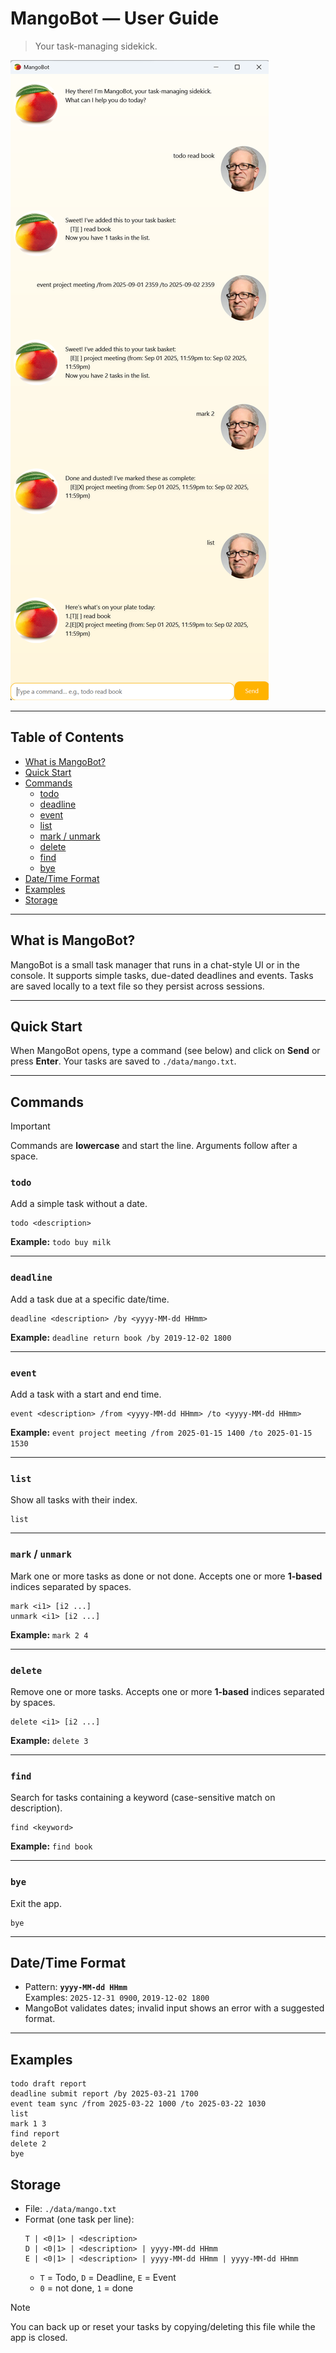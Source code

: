 # MangoBot — User Guide

> Your task-managing sidekick.

![MangoBot](./Ui.png "MangoBot")  

---

## Table of Contents
- [What is MangoBot?](#what-is-mangobot)
- [Quick Start](#quick-start)
- [Commands](#commands)
  - [todo](#todo)
  - [deadline](#deadline)
  - [event](#event)
  - [list](#list)
  - [mark / unmark](#mark--unmark)
  - [delete](#delete)
  - [find](#find)
  - [bye](#bye)
- [Date/Time Format](#datetime-format)
- [Examples](#examples)
- [Storage](#storage)

---

## What is MangoBot?

MangoBot is a small task manager that runs in a chat-style UI or in the console. It supports simple tasks, due-dated deadlines and events. Tasks are saved locally to a text file so they persist across sessions.

---

## Quick Start

When MangoBot opens, type a command (see below) and click on **Send** or press **Enter**. Your tasks are saved to `./data/mango.txt`.

---

## Commands

> [!IMPORTANT]
> Commands are **lowercase** and start the line. Arguments follow after a space.

### `todo`
Add a simple task without a date.
```
todo <description>
```
**Example:** `todo buy milk`

---

### `deadline`
Add a task due at a specific date/time.
```
deadline <description> /by <yyyy-MM-dd HHmm>
```
**Example:** `deadline return book /by 2019-12-02 1800`

---

### `event`
Add a task with a start and end time.
```
event <description> /from <yyyy-MM-dd HHmm> /to <yyyy-MM-dd HHmm>
```
**Example:** `event project meeting /from 2025-01-15 1400 /to 2025-01-15 1530`

---

### `list`
Show all tasks with their index.
```
list
```

---

### `mark` / `unmark`
Mark one or more tasks as done or not done. Accepts one or more **1-based** indices separated by spaces.
```
mark <i1> [i2 ...]
unmark <i1> [i2 ...]
```
**Example:** `mark 2 4`

---

### `delete`
Remove one or more tasks. Accepts one or more **1-based** indices separated by spaces.
```
delete <i1> [i2 ...]
```
**Example:** `delete 3`

---

### `find`
Search for tasks containing a keyword (case-sensitive match on description).
```
find <keyword>
```
**Example:** `find book`

---

### `bye`
Exit the app.
```
bye
```

---

## Date/Time Format

- Pattern: **`yyyy-MM-dd HHmm`**  
  Examples: `2025-12-31 0900`, `2019-12-02 1800`
- MangoBot validates dates; invalid input shows an error with a suggested format.

---

## Examples

```text
todo draft report
deadline submit report /by 2025-03-21 1700
event team sync /from 2025-03-22 1000 /to 2025-03-22 1030
list
mark 1 3
find report
delete 2
bye
```

## Storage

- File: `./data/mango.txt`
- Format (one task per line):
  ```
  T | <0|1> | <description>
  D | <0|1> | <description> | yyyy-MM-dd HHmm
  E | <0|1> | <description> | yyyy-MM-dd HHmm | yyyy-MM-dd HHmm
  ```
  - `T` = Todo, `D` = Deadline, `E` = Event
  - `0` = not done, `1` = done

> [!NOTE]
> You can back up or reset your tasks by copying/deleting this file while the app is closed.
